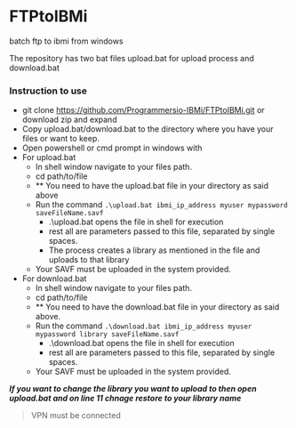 # FTPtoIBMi
batch ftp to ibmi from windows 

The repository has two bat files upload.bat for upload process and download.bat

### Instruction to use 

* git clone https://github.com/Programmersio-IBMi/FTPtoIBMi.git or download zip and expand
* Copy upload.bat/download.bat to the directory where you have your files or want to keep. 
* Open powershell or cmd prompt in windows with 
* For upload.bat 
   - In shell window navigate to your files path. 
   - cd path/to/file 
   - ** You need to have the upload.bat file in your directory as said above 
   - Run the command ` .\upload.bat ibmi_ip_address myuser mypassword saveFileName.savf `
     - .\upload.bat opens the file in shell for execution 
     - rest all are parameters passed to this file, separated by single spaces. 
     - The process creates a library as mentioned in the file and uploads to that library
   - Your SAVF must be uploaded in the system provided. 
* For download.bat 
   - In shell window navigate to your files path. 
   - cd path/to/file 
   - ** You need to have the download.bat file in your directory as said above. 
   - Run the command ` .\download.bat ibmi_ip_address myuser mypassword library saveFileName.savf `
     - .\download.bat opens the file in shell for execution 
     - rest all are parameters passed to this file, separated by single spaces. 
   - Your SAVF must be uploaded in the system provided. 

***If you want to change the library you want to upload to then open upload.bat and on line 11 chnage restore to your library name***

> VPN must be connected 

